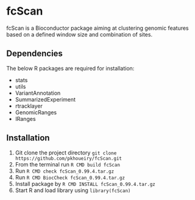 fcScan
======

fcScan is a Bioconductor package aiming at clustering genomic features based on a defined window size and combination of sites.

Dependencies
-----------

The below R packages are required for installation:

+ stats
+ utils
+ VariantAnnotation
+ SummarizedExperiment
+ rtracklayer
+ GenomicRanges
+ IRanges

Installation
------------

1. Git clone the project directory `git clone https://github.com/pkhoueiry/fcScan.git`
2. From the terminal run `R CMD build fcScan`
3. Run `R CMD check fcScan_0.99.4.tar.gz`
4. Run  `R CMD BiocCheck fcScan_0.99.4.tar.gz`
5. Install package by `R CMD INSTALL fcScan_0.99.4.tar.gz`
6. Start R and load library using `library(fcScan)`




